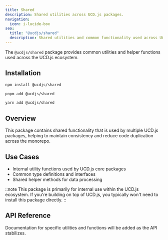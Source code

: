 ```yaml
---
title: Shared
description: Shared utilities across UCD.js packages.
navigation:
  icon: i-lucide-box
seo:
  title: "@ucdjs/shared"
  description: Shared utilities and common functionality used across UCD.js packages.
---
```


The `@ucdjs/shared` package provides common utilities and helper functions used across the UCD.js ecosystem.

## Installation

```bash [npm]
npm install @ucdjs/shared
```

```bash [pnpm]
pnpm add @ucdjs/shared
```

```bash [yarn]
yarn add @ucdjs/shared
```

## Overview

This package contains shared functionality that is used by multiple UCD.js packages, helping to maintain consistency and reduce code duplication across the monorepo.

## Use Cases

- Internal utility functions used by UCD.js core packages
- Common type definitions and interfaces
- Shared helper methods for data processing

::note
This package is primarily for internal use within the UCD.js ecosystem. If you're building on top of UCD.js, you typically won't need to install this package directly.
::

## API Reference

Documentation for specific utilities and functions will be added as the API stabilizes.
